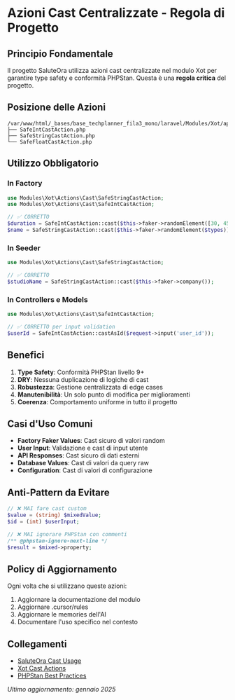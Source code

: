 # Azioni Cast Centralizzate - Regola di Progetto

## Principio Fondamentale
Il progetto SaluteOra utilizza azioni cast centralizzate nel modulo Xot per garantire type safety e conformità PHPStan. Questa è una **regola critica** del progetto.

## Posizione delle Azioni
```
/var/www/html/_bases/base_techplanner_fila3_mono/laravel/Modules/Xot/app/Actions/Cast/
├── SafeIntCastAction.php
├── SafeStringCastAction.php
└── SafeFloatCastAction.php
```

## Utilizzo Obbligatorio

### In Factory
```php
use Modules\Xot\Actions\Cast\SafeStringCastAction;
use Modules\Xot\Actions\Cast\SafeIntCastAction;

// ✅ CORRETTO
$duration = SafeIntCastAction::cast($this->faker->randomElement([30, 45, 60]));
$name = SafeStringCastAction::cast($this->faker->randomElement($types));
```

### In Seeder
```php
use Modules\Xot\Actions\Cast\SafeStringCastAction;

// ✅ CORRETTO
$studioName = SafeStringCastAction::cast($this->faker->company());
```

### In Controllers e Models
```php
use Modules\Xot\Actions\Cast\SafeIntCastAction;

// ✅ CORRETTO per input validation
$userId = SafeIntCastAction::castAsId($request->input('user_id'));
```

## Benefici

1. **Type Safety**: Conformità PHPStan livello 9+
2. **DRY**: Nessuna duplicazione di logiche di cast
3. **Robustezza**: Gestione centralizzata di edge cases
4. **Manutenibilità**: Un solo punto di modifica per miglioramenti
5. **Coerenza**: Comportamento uniforme in tutto il progetto

## Casi d'Uso Comuni

- **Factory Faker Values**: Cast sicuro di valori random
- **User Input**: Validazione e cast di input utente
- **API Responses**: Cast sicuro di dati esterni
- **Database Values**: Cast di valori da query raw
- **Configuration**: Cast di valori di configurazione

## Anti-Pattern da Evitare

```php
// ❌ MAI fare cast custom
$value = (string) $mixedValue;
$id = (int) $userInput;

// ❌ MAI ignorare PHPStan con commenti
/** @phpstan-ignore-next-line */
$result = $mixed->property;
```

## Policy di Aggiornamento
Ogni volta che si utilizzano queste azioni:
1. Aggiornare la documentazione del modulo
2. Aggiornare .cursor/rules
3. Aggiornare le memories dell'AI
4. Documentare l'uso specifico nel contesto

## Collegamenti
- [SaluteOra Cast Usage](../laravel/Modules/SaluteOra/docs/cast-actions-usage.md)
- [Xot Cast Actions](../laravel/Modules/Xot/docs/actions/cast-actions.md)
- [PHPStan Best Practices](./phpstan-best-practices.md)

*Ultimo aggiornamento: gennaio 2025*

